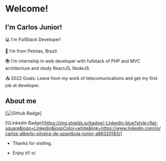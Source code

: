 # Welcome!

 

## I'm Carlos Junior!

 

:computer: I'm FullStack Developer!

:house_with_garden: I’m from Pelotas, Brazil.

:books: I'm internship in web developer with fullstack of PHP and MVC architecture and study ReactJS, NodeJS.

:outbox_tray: 2022 Goals: Leave from my work of telecomunications and get my first job at developer.

 

## About me

[![Github Badge](https://img.shields.io/badge/-Github-000?style=flat-square&logo=Github&logoColor=white&link=https://github.com/juniortro)]

[![Linkedin Badge](https://img.shields.io/badge/-LinkedIn-blue?style=flat-square&logo=Linkedin&logoColor=white&link=https://www.linkedin.com/in/carlos-alberto-silveira-de-azambuja-junior-a86320183/]



- Thanks for visiting.

- Enjoy it!! o/
